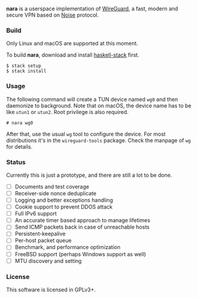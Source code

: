 
**nara** is a userspace implementation of [WireGuard](https://www.wireguard.io),
a fast, modern and secure VPN based on [Noise](https://noiseprotocol.org/) protocol.

### Build

Only Linux and macOS are supported at this moment.

To build **nara**, download and install [haskell-stack](https://github.com/commercialhaskell/stack) first.
~~~
$ stack setup
$ stack install
~~~

### Usage

The following command will create a TUN device named `wg0` and then daemonize
to background. Note that on macOS, the device name has to be like
`utun1` or `utun2`. Root privilege is also required.
~~~
# nara wg0
~~~

After that, use the usual `wg` tool to configure the device. For most
distributions it's in the `wireguard-tools` package. Check the manpage
of `wg` for details.

### Status

Currently this is just a prototype, and there are still a lot to be done.

- [ ] Documents and test coverage
- [ ] Receiver-side nonce deduplicate
- [ ] Logging and better exceptions handling
- [ ] Cookie support to prevent DDOS attack
- [ ] Full IPv6 support
- [ ] An accurate timer based approach to manage lifetimes
- [ ] Send ICMP packets back in case of unreachable hosts
- [ ] Persistent-keepalive
- [ ] Per-host packet queue
- [ ] Benchmark, and performance optimization
- [ ] FreeBSD support (perhaps Windows support as well)
- [ ] MTU discovery and setting

### License

This software is licensed in GPLv3+.
